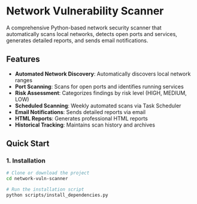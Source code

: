 # Network Vulnerability Scanner

A comprehensive Python-based network security scanner that automatically scans local networks, detects open ports and services, generates detailed reports, and sends email notifications.

## Features

- **Automated Network Discovery**: Automatically discovers local network ranges
- **Port Scanning**: Scans for open ports and identifies running services
- **Risk Assessment**: Categorizes findings by risk level (HIGH, MEDIUM, LOW)
- **Scheduled Scanning**: Weekly automated scans via Task Scheduler
- **Email Notifications**: Sends detailed reports via email
- **HTML Reports**: Generates professional HTML reports
- **Historical Tracking**: Maintains scan history and archives

## Quick Start

### 1. Installation

```bash
# Clone or download the project
cd network-vuln-scanner

# Run the installation script
python scripts/install_dependencies.py